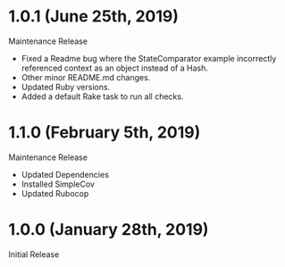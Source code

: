 # 1.0.1 (June 25th, 2019)

Maintenance Release

* Fixed a Readme bug where the StateComparator example incorrectly referenced context as an object instead of a Hash.
* Other minor README.md changes.
* Updated Ruby versions.
* Added a default Rake task to run all checks.

# 1.1.0 (February 5th, 2019)

Maintenance Release

* Updated Dependencies
* Installed SimpleCov
* Updated Rubocop

# 1.0.0 (January 28th, 2019)

Initial Release
